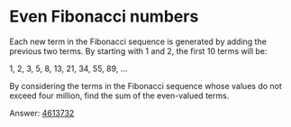 Even Fibonacci numbers
===

Each new term in the Fibonacci sequence is generated by adding the previous two terms. By starting with 1 and 2, the first 10 terms will be:

1, 2, 3, 5, 8, 13, 21, 34, 55, 89, ...

By considering the terms in the Fibonacci sequence whose values do not exceed four million, find the sum of the even-valued terms.

Answer: [4613732](http://math.stackexchange.com/questions/159971/sum-of-even-valued-and-odd-valued-fibonacci-numbers)